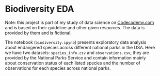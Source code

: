 # Biodiversity EDA

Note: this project is part of my study of data science on [Codecademy.com](https://www.codecademy.com) and is based on their guideline and other given resources. The data is provided by them and is fictional.

The notebook (`biodiversity.ipynb`) presents exploratory data analysis about endangered species across different national parks in the USA. Here we have two datasets: `species_info.csv` and `observations.csv`, they are provided by the National Parks Service and contain information mainly about conservation status of each listed species and the number of observations for each species across national parks.

